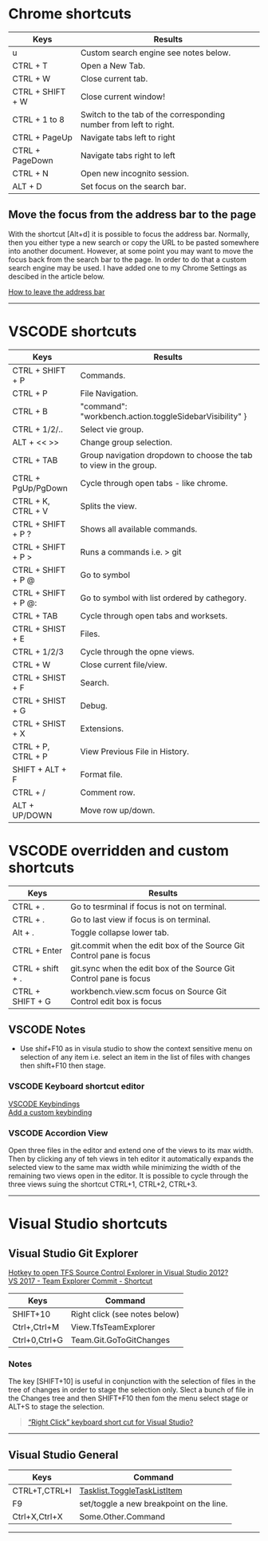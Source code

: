 # Chrome shortcuts

| Keys			    | Results			                                                    |
| -------------     | ----------------------------------------------------------------------|
| u     		    | Custom search engine see notes below.                                 |
| CTRL + T		    | Open a New Tab.                                                       |
| CTRL + W		    | Close current tab.                                                    |
| CTRL + SHIFT + W  | Close current window!                                                 |
| CTRL + 1 to 8	    | Switch to the tab of the corresponding number from left to right.     |
| CTRL + PageUp     | Navigate tabs left to right                                           |
| CTRL + PageDown   | Navigate tabs right to left                                           |
| CTRL + N          | Open new incognito session.                                           |
| ALT + D           | Set focus on the search bar.                                          |

## Move the focus from the address bar to the page

With the shortcut [Alt+d] it is possible to focus the address bar. Normally, then you either type a new search or copy the URL to be pasted somewhere into another document. However, at some point you may want to move the focus back from the search bar to the page. In order to do that a custom search engine may be used. I have added one to my Chrome Settings as descibed in the article below. 

[How to leave the address bar](http://xavierchow.github.io/2016/03/07/vimium-leave-address-bar/)

***

# VSCODE shortcuts

| Keys			        | Results			                                                    |
| -------------         | ----------------------------------------------------------------------|
| CTRL + SHIFT + P	    | Commands.                                                             |
| CTRL + P      	    | File Navigation.                                                      |
| CTRL + B              | "command": "workbench.action.toggleSidebarVisibility" }               |
| CTRL + 1/2/..    	    | Select vie group.                                                     |
| ALT + << >>           | Change group selection.                                               |
| CTRL + TAB    	    | Group navigation dropdown to choose the tab to view in the group.     |
| CTRL + PgUp/PgDown    | Cycle through open tabs - like chrome.                                |
| CTRL + K, CTRL + V    | Splits the view.                                                      |
| CTRL + SHIFT + P ?	| Shows all available commands.                                         |
| CTRL + SHIFT + P >	| Runs a commands i.e. > git                                            |
| CTRL + SHIFT + P @	| Go to symbol                                                          |
| CTRL + SHIFT + P @:	| Go to symbol with list ordered by cathegory.                          |
| CTRL + TAB	        | Cycle through open tabs and worksets.                                 |
| CTRL + SHIST + E	    | Files.                                                                |
| CTRL + 1/2/3  	    | Cycle through the opne views.                                         |
| CTRL + W          	| Close current file/view.                                              |
| CTRL + SHIST + F	    | Search.                                                               |
| CTRL + SHIST + G	    | Debug.                                                                |
| CTRL + SHIST + X	    | Extensions.                                                           |
| CTRL + P, CTRL + P	| View Previous File in History.                                        |
| SHIFT + ALT + F   	| Format file.                                                          |
| CTRL + /              | Comment row.                                                          |
| ALT + UP/DOWN         | Move row up/down.                                                     |

# VSCODE overridden and custom shortcuts

| Keys			        | Results			                                                    |
| -------------         | ----------------------------------------------------------------------|
| CTRL + .	            | Go to tesrminal if focus is not on terminal.                          |
| CTRL + .	            | Go to last view if focus is on terminal.                              |
| Alt  + .	            | Toggle collapse lower tab.                                            |
| CTRL + Enter  	    | git.commit when the edit box of the Source Git Control pane is focus  |
| CTRL + shift + . 	    | git.sync when the edit box of the Source Git Control pane is focus    |
| CTRL + SHIFT + G	    | workbench.view.scm focus on  Source Git Control edit box is focus     |

## VSCODE Notes

- Use  shif+F10 as in visula studio to show the context sensitive menu on selection of any item i.e. select an item in the list of files with changes then shift+F10 then stage.

### VSCODE Keyboard shortcut editor

[VSCODE Keybindings](https://code.visualstudio.com/docs/getstarted/keybindings)  
[Add a custom keybinding](https://stackoverflow.com/questions/42796887/switch-focus-between-editor-and-integrated-terminal-in-visual-studio-code)

### VSCODE Accordion View
Open three files in the editor and extend one of the views to its max width. Then by clicking any of teh views in teh editor it automatically expands the selected view to the same max width while minimizing the width of the remaining two views open in the editor. It is possible to cycle through the three views suing the shortcut CTRL+1, CTRL+2, CTRL+3.

***

# Visual Studio shortcuts

## Visual Studio Git Explorer

[Hotkey to open TFS Source Control Explorer in Visual Studio 2012?](https://stackoverflow.com/questions/21131024/hotkey-to-open-tfs-source-control-explorer-in-visual-studio-2012)  
[VS 2017 - Team Explorer Commit - Shortcut](https://stackoverflow.com/questions/42706193/vs-2017-team-explorer-commit-shortcut)

| Keys			    | Command			                                                    |
| -------------     | ----------------------------------------------------------------------|
| SHIFT+10       	| Right click (see notes below)                                         |
| Ctrl+\,Ctrl+M 	| View.TfsTeamExplorer                                                  |
| Ctrl+0,Ctrl+G	    | Team.Git.GoToGitChanges                                               |

### Notes

The key [SHIFT+10] is useful in conjunction with the selection of files in the tree of changes 
in order to stage the selection only. Slect a bunch of file in the Changes tree and then SHIFT+F10 then fom the menu select stage or ALT+S to stage the selection.

>[“Right Click” keyboard short cut for Visual Studio?](https://stackoverflow.com/questions/559251/right-click-keyboard-short-cut-for-visual-studio)

***

## Visual Studio General

| Keys			    | Command			                                                    |
| -------------     | ----------------------------------------------------------------------|
| CTRL+T,CTRL+I     | [Tasklist.ToggleTaskListItem](https://stackoverflow.com/questions/15120139/strange-arrow-in-visual-studio-gutter-window) |
| F9                | set/toggle a new breakpoint on the line.                              |
| Ctrl+X,Ctrl+X	    | Some.Other.Command                                                    |


***

